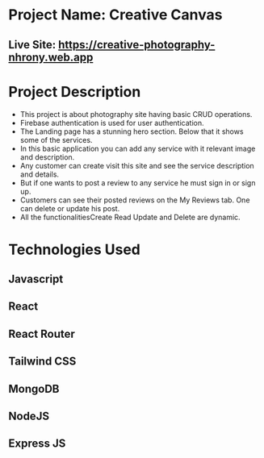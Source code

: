 # Project Name: Creative Canvas

## Live Site: https://creative-photography-nhrony.web.app

# Project Description

-   This project is about photography site having basic CRUD operations.
-   Firebase authentication is used for user authentication.
-   The Landing page has a stunning hero section. Below that it shows some of the services.
-   In this basic application you can add any service with it relevant image and description.
-   Any customer can create visit this site and see the service description and details.
-   But if one wants to post a review to any service he must sign in or sign up.
-   Customers can see their posted reviews on the My Reviews tab. One can delete or update his post.
-   All the functionalitiesCreate Read Update and Delete are dynamic.

# Technologies Used

## Javascript

## React

## React Router

## Tailwind CSS

## MongoDB

## NodeJS

## Express JS
